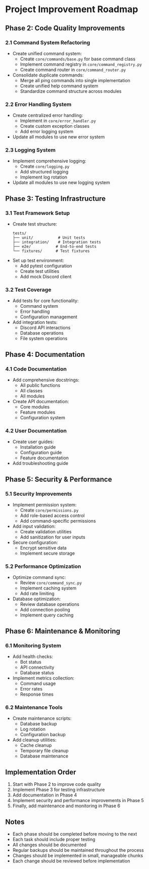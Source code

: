 # Project Improvement Roadmap

## Phase 2: Code Quality Improvements

### 2.1 Command System Refactoring
- Create unified command system:
  - Create `core/commands/base.py` for base command class
  - Implement command registry in `core/command_registry.py`
  - Create command router in `core/command_router.py`
- Consolidate duplicate commands:
  - Merge all ping commands into single implementation
  - Create unified help command system
  - Standardize command structure across modules

### 2.2 Error Handling System
- Create centralized error handling:
  - Implement in `core/error_handler.py`
  - Create custom exception classes
  - Add error logging system
- Update all modules to use new error system

### 2.3 Logging System
- Implement comprehensive logging:
  - Create `core/logging.py`
  - Add structured logging
  - Implement log rotation
- Update all modules to use new logging system

## Phase 3: Testing Infrastructure

### 3.1 Test Framework Setup
- Create test structure:
  ```
  tests/
  ├── unit/           # Unit tests
  ├── integration/    # Integration tests
  ├── e2e/           # End-to-end tests
  └── fixtures/      # Test fixtures
  ```
- Set up test environment:
  - Add pytest configuration
  - Create test utilities
  - Add mock Discord client

### 3.2 Test Coverage
- Add tests for core functionality:
  - Command system
  - Error handling
  - Configuration management
- Add integration tests:
  - Discord API interactions
  - Database operations
  - File system operations

## Phase 4: Documentation

### 4.1 Code Documentation
- Add comprehensive docstrings:
  - All public functions
  - All classes
  - All modules
- Create API documentation:
  - Core modules
  - Feature modules
  - Configuration system

### 4.2 User Documentation
- Create user guides:
  - Installation guide
  - Configuration guide
  - Feature documentation
- Add troubleshooting guide

## Phase 5: Security & Performance

### 5.1 Security Improvements
- Implement permission system:
  - Create `core/permissions.py`
  - Add role-based access control
  - Add command-specific permissions
- Add input validation:
  - Create validation utilities
  - Add sanitization for user inputs
- Secure configuration:
  - Encrypt sensitive data
  - Implement secure storage

### 5.2 Performance Optimization
- Optimize command sync:
  - Review `core/command_sync.py`
  - Implement caching system
  - Add rate limiting
- Database optimization:
  - Review database operations
  - Add connection pooling
  - Implement query caching

## Phase 6: Maintenance & Monitoring

### 6.1 Monitoring System
- Add health checks:
  - Bot status
  - API connectivity
  - Database status
- Implement metrics collection:
  - Command usage
  - Error rates
  - Response times

### 6.2 Maintenance Tools
- Create maintenance scripts:
  - Database backup
  - Log rotation
  - Configuration backup
- Add cleanup utilities:
  - Cache cleanup
  - Temporary file cleanup
  - Database maintenance

## Implementation Order

1. Start with Phase 2 to improve code quality
2. Implement Phase 3 for testing infrastructure
3. Add documentation in Phase 4
4. Implement security and performance improvements in Phase 5
5. Finally, add maintenance and monitoring in Phase 6

## Notes
- Each phase should be completed before moving to the next
- Each task should include proper testing
- All changes should be documented
- Regular backups should be maintained throughout the process
- Changes should be implemented in small, manageable chunks
- Each change should be reviewed before implementation 